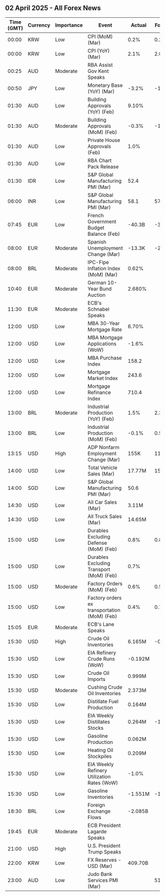 ## 02 April 2025 - All Forex News

| Time (GMT) | Currency | Importance | Event | Actual | Forecast | Previous |
|------|----------|------------|-------|--------|----------|----------|
| 00:00 | KRW | Low | CPI (MoM) (Mar) | 0.2% | 0.2% | 0.3% |
| 00:00 | KRW | Low | CPI (YoY) (Mar) | 2.1% | 2.0% | 2.0% |
| 00:25 | AUD | Moderate | RBA Assist Gov Kent Speaks |  |  |  |
| 00:50 | JPY | Low | Monetary Base (YoY) (Mar) | -3.2% | -1.5% | -1.9% |
| 01:30 | AUD | Low | Building Approvals (YoY) (Feb) | 9.10% |  | 9.40% |
| 01:30 | AUD | Moderate | Building Approvals (MoM) (Feb) | -0.3% | -1.4% | 6.9% |
| 01:30 | AUD | Low | Private House Approvals (Feb) | 1.0% |  | 1.4% |
| 01:30 | AUD | Low | RBA Chart Pack Release |  |  |  |
| 01:30 | IDR | Low | S&P Global Manufacturing PMI (Mar) | 52.4 |  | 53.6 |
| 06:00 | INR | Low | S&P Global Manufacturing PMI (Mar) | 58.1 | 57.6 | 56.3 |
| 07:45 | EUR | Low | French Government Budget Balance (Feb) | -40.3B | -30.2B | -17.3B |
| 08:00 | EUR | Moderate | Spanish Unemployment Change (Mar) | -13.3K | -2.5K | -6.0K |
| 08:00 | BRL | Moderate | IPC-Fipe Inflation Index (MoM) (Mar) | 0.62% |  | 0.51% |
| 10:40 | EUR | Moderate | German 10-Year Bund Auction | 2.680% |  | 2.920% |
| 11:30 | EUR | Moderate | ECB's Schnabel Speaks |  |  |  |
| 12:00 | USD | Low | MBA 30-Year Mortgage Rate | 6.70% |  | 6.71% |
| 12:00 | USD | Low | MBA Mortgage Applications (WoW) | -1.6% |  | -2.0% |
| 12:00 | USD | Low | MBA Purchase Index | 158.2 |  | 155.8 |
| 12:00 | USD | Low | Mortgage Market Index | 243.6 |  | 247.5 |
| 12:00 | USD | Low | Mortgage Refinance Index | 710.4 |  | 752.4 |
| 13:00 | BRL | Moderate | Industrial Production (YoY) (Feb) | 1.5% | 2.3% | 1.3% |
| 13:00 | BRL | Low | Industrial Production (MoM) (Feb) | -0.1% | 0.5% | 0.0% |
| 13:15 | USD | High | ADP Nonfarm Employment Change (Mar) | 155K | 118K | 84K |
| 14:00 | USD | Low | Total Vehicle Sales (Mar) | 17.77M | 15.90M | 16.00M |
| 14:00 | SGD | Low | S&P Global Manufacturing PMI (Mar) | 50.6 |  | 50.7 |
| 14:30 | USD | Low | All Car Sales (Mar) | 3.11M |  | 2.95M |
| 14:30 | USD | Low | All Truck Sales (Mar) | 14.65M |  | 13.06M |
| 15:00 | USD | Low | Durables Excluding Defense (MoM) (Feb) | 0.8% | 0.8% | 0.8% |
| 15:00 | USD | Low | Durables Excluding Transport (MoM) (Feb) | 0.7% |  | 0.7% |
| 15:00 | USD | Moderate | Factory Orders (MoM) (Feb) | 0.6% | 0.5% | 1.8% |
| 15:00 | USD | Low | Factory orders ex transportation (MoM) (Feb) | 0.4% | 0.7% | 0.3% |
| 15:05 | EUR | Moderate | ECB's Lane Speaks |  |  |  |
| 15:30 | USD | High | Crude Oil Inventories | 6.165M | -0.200M | -3.341M |
| 15:30 | USD | Low | EIA Refinery Crude Runs (WoW) | -0.192M |  | 0.087M |
| 15:30 | USD | Low | Crude Oil Imports | 0.999M |  | 0.845M |
| 15:30 | USD | Moderate | Cushing Crude Oil Inventories | 2.373M |  | -0.755M |
| 15:30 | USD | Low | Distillate Fuel Production | 0.164M |  | -0.100M |
| 15:30 | USD | Low | EIA Weekly Distillates Stocks | 0.264M | -1.100M | -0.421M |
| 15:30 | USD | Low | Gasoline Production | 0.062M |  | -0.401M |
| 15:30 | USD | Low | Heating Oil Stockpiles | 0.209M |  | -0.035M |
| 15:30 | USD | Low | EIA Weekly Refinery Utilization Rates (WoW) | -1.0% |  | 0.1% |
| 15:30 | USD | Low | Gasoline Inventories | -1.551M | -1.900M | -1.446M |
| 18:30 | BRL | Low | Foreign Exchange Flows | -2.085B |  | -3.664B |
| 19:45 | EUR | Moderate | ECB President Lagarde Speaks |  |  |  |
| 21:00 | USD | High | U.S. President Trump Speaks |  |  |  |
| 22:00 | KRW | Low | FX Reserves - USD (Mar) | 409.70B |  | 409.20B |
| 23:00 | AUD | Low | Judo Bank Services PMI (Mar) |  | 51.2 | 50.8 |
